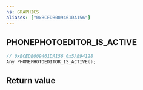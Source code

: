 ```yaml
---
ns: GRAPHICS
aliases: ["0xBCEDB009461DA156"]
---
```

## PHONEPHOTOEDITOR_IS_ACTIVE

```c
// 0xBCEDB009461DA156 0x5AB94128
Any PHONEPHOTOEDITOR_IS_ACTIVE();
```


## Return value
